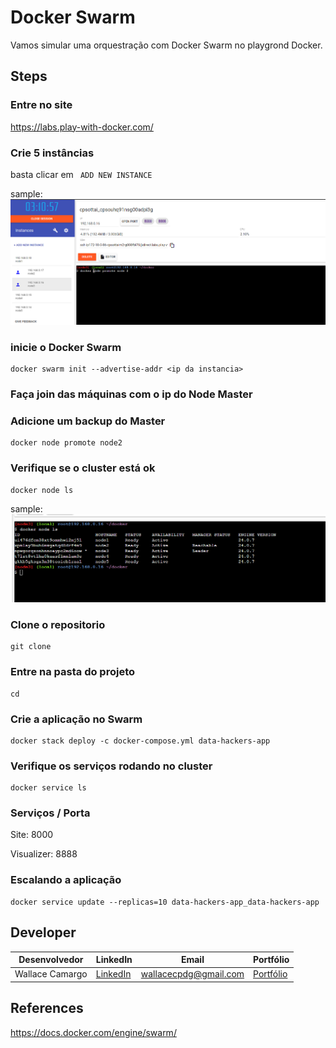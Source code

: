 # Docker Swarm

Vamos simular uma orquestração com Docker Swarm no playgrond Docker.

## Steps
### Entre no site 
https://labs.play-with-docker.com/

### Crie 5 instâncias
basta clicar em ``` ADD NEW INSTANCE```

sample:
![image](assets/instances.png)

### inicie o Docker Swarm
```
docker swarm init --advertise-addr <ip da instancia> 
```

### Faça join das máquinas com o ip do Node Master

### Adicione um backup do Master
```
docker node promote node2
```
### Verifique se o cluster está ok
```
docker node ls
```
sample:
![image](assets/cluster.png)

### Clone o repositorio
```
git clone 
```

### Entre na pasta do projeto 
```
cd 
```

### Crie a aplicação no Swarm
```
docker stack deploy -c docker-compose.yml data-hackers-app
```

### Verifique os serviços rodando no cluster
```
docker service ls
```

### Serviços / Porta

Site: 8000

Visualizer: 8888


### Escalando a aplicação
```
docker service update --replicas=10 data-hackers-app_data-hackers-app
```

## Developer
| Desenvolvedor      | LinkedIn                                   | Email                        | Portfólio                              |
|--------------------|--------------------------------------------|------------------------------|----------------------------------------|
| Wallace Camargo    | [LinkedIn](https://www.linkedin.com/in/wallace-camargo-35b615171/) | wallacecpdg@gmail.com        | [Portfólio](https://wlcamargo.github.io/)   |


## References

https://docs.docker.com/engine/swarm/
